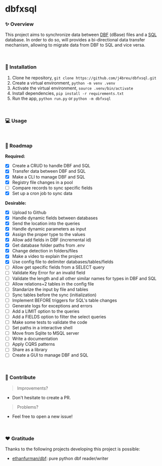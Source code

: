 # dbfxsql


### ✨ Overview

This project aims to synchronize data between [DBF](https://en.wikipedia.org/wiki/DBF) (dBase) files and a [SQL](https://en.wikipedia.org/wiki/SQL) database. In order to do so, will provides a bi-directional data transfer mechanism, allowing to migrate data from DBF to SQL and vice versa.

&nbsp;

### 🔌 Installation

1. Clone he repository, `git clone https://github.com/j4breu/dbfxsql.git`
2. Create a virtual environment, `python -m venv .venv`
3. Activate the virtual environment, `source .venv/bin/activate`
4. Install dependencies, `pip install -r requirements.txt`
5. Run the app, `python run.py` or `python -m dbfxsql`

&nbsp;

### 💻 Usage


&nbsp;

### 📝 Roadmap

**Required:**
- [x] Create a CRUD to handle DBF and SQL
- [x] Transfer data between DBF and SQL
- [x] Make a CLI to manage DBF and SQL
- [x] Registry file changes in a pool
- [ ] Compare records to sync specific fields
- [x] Set up a cron job to sync data

**Desirable:**
- [x] Upload to Github
- [x] Handle dynamic fields between databases
- [x] Send the location into the queries
- [x] Handle dynamic parameters as input
- [x] Assign the proper type to the values
- [x] Allow add fields in DBF (incremental id)
- [x] Get database folder paths from .env
- [x] Change detection in folders/files
- [x] Make a video to explain the project
- [x] Use config file to delimiter databases/tables/fields
- [ ] Allow get specific fields from a SELECT query
- [ ] Validate Key Error for an invalid field
- [ ] Validate the length and all other similar names for types in DBF and SQL
- [ ] Allow relations+2 tables in the config file
- [ ] Standarize the input by file and tables
- [ ] Sync tables before the sync (initialization)
- [ ] Implement BEFORE triggers for SQL's table changes
- [ ] Generate logs for exceptions and errors
- [ ] Add a LIMIT option to the queries
- [ ] Add a FIELDS option to filter the select queries
- [ ] Make some tests to validate the code
- [ ] Set paths in a interactive shell
- [ ] Move from Sqlite to MSQL server
- [ ] Write a documentation
- [ ] Apply CQRS patterns
- [ ] Share as a library
- [ ] Create a GUI to manage DBF and SQL

&nbsp;

### 👐 Contribute

> Improvements?

- Don't hesitate to create a PR.

> Problems?

- Feel free to open a new issue!

&nbsp;

### ❤️  Gratitude

Thanks to the following projects developing this project is possible:

- [ethanfurman/dbf](https://github.com/ethanfurman/dbf): pure python dbf reader/writer
